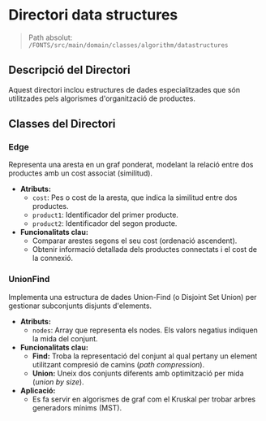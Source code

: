 # Directori data structures  

> Path absolut: `/FONTS/src/main/domain/classes/algorithm/datastructures`  

## Descripció del Directori  
Aquest directori inclou estructures de dades especialitzades que són utilitzades pels algorismes d'organització de productes.  

## Classes del Directori  

### **Edge**  
Representa una aresta en un graf ponderat, modelant la relació entre dos productes amb un cost associat (similitud).  
- **Atributs:**  
  - `cost`: Pes o cost de la aresta, que indica la similitud entre dos productes.  
  - `product1`: Identificador del primer producte.  
  - `product2`: Identificador del segon producte.  
- **Funcionalitats clau:**  
  - Comparar arestes segons el seu cost (ordenació ascendent).  
  - Obtenir informació detallada dels productes connectats i el cost de la connexió.  

### **UnionFind**  
Implementa una estructura de dades Union-Find (o Disjoint Set Union) per gestionar subconjunts disjunts d'elements.  
- **Atributs:**  
  - `nodes`: Array que representa els nodes. Els valors negatius indiquen la mida del conjunt.  
- **Funcionalitats clau:**  
  - **Find:** Troba la representació del conjunt al qual pertany un element utilitzant compresió de camins (*path compression*).  
  - **Union:** Uneix dos conjunts diferents amb optimització per mida (*union by size*).  
- **Aplicació:**  
  - Es fa servir en algorismes de graf com el Kruskal per trobar arbres generadors mínims (MST).  

